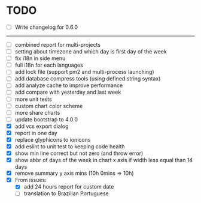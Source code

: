 # TODO

- [ ] Write changelog for 0.6.0

---

- [ ] combined report for multi-projects
- [ ] setting about timezone and which day is first day of the week
- [ ] fix i18n in side menu
- [ ] full i18n for each languages
- [ ] add lock file (support pm2 and multi-process launching)
- [ ] add database compress tools (using defined string syntax)
- [ ] add analyze cache to improve performance
- [ ] add compare with yesterday and last week
- [ ] more unit tests
- [ ] custom chart color scheme
- [ ] more share charts
- [ ] update bootstrap to 4.0.0
- [x] add vcs export dialog
- [x] report in one day
- [x] replace glyphicons to ionicons
- [x] add eslint to unit test to keeping code health
- [x] show min line correct but not zero (and throw error)
- [x] show abbr of days of the week in chart x axis if width less equal than 14 days
- [x] remove summary y axis mins (10h 0mins => 10h)
- [x] From issues:
	- [x] add 24 hours report for custom date
	- [ ] translation to Brazilian Portuguese
